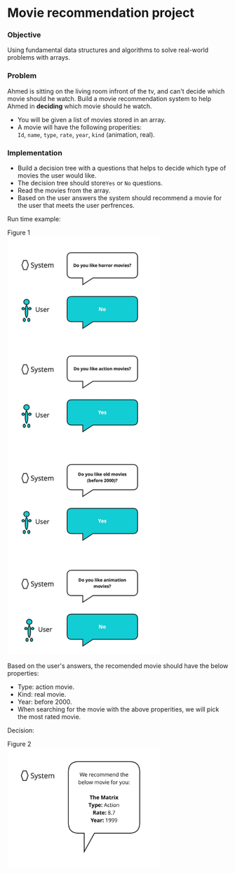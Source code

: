 # Movie recommendation project


### Objective
Using fundamental data structures and algorithms to solve real-world problems with arrays.


### Problem    
Ahmed is sitting on the living room infront of the tv, and can't decide which movie should he watch. Build a movie recommendation system to help Ahmed in **deciding** which movie should he watch.

- You will be given a list of movies stored in an array.    
- A movie will have the following properities:   
`Id`, `name`, `type`, `rate`, `year`, `kind` (animation, real).

### Implementation
   
- Build a decision tree with a questions that helps to decide which type of movies the user would like.
- The decision tree should store`Yes` or `No` questions.
- Read the movies from the array.
- Based on the user answers the system should recommend a movie for the user that meets the user perfrences.

Run time example:

Figure 1    
<img width="350" alt="Example" src="https://github.com/SAFCSP-Team/movie-recommendation-project/blob/main/images/movie%20recomendation%20system.jpg">

   
Based on the user's answers, the recomended movie should have the below properties:

- Type: action movie.
- Kind: real movie.
- Year: before 2000.
- When searching for the movie with the above properities, we will pick the most rated movie.

Decision:

Figure 2    
<img width="350" alt="Example" src="https://github.com/SAFCSP-Team/movie-recommendation-project/blob/main/images/Decision.jpg">





